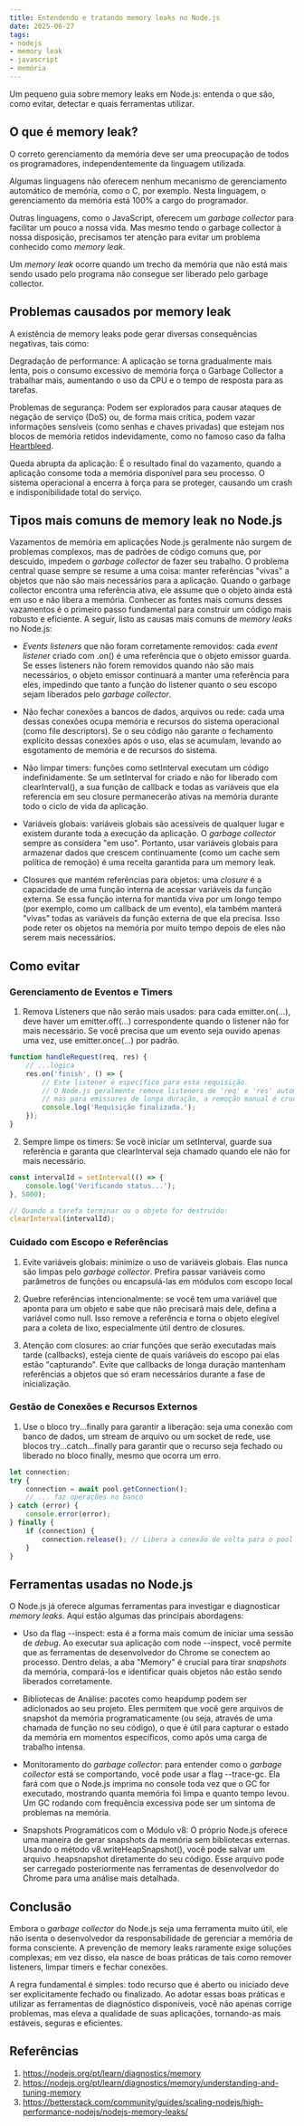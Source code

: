 ```yaml
---
title: Entendendo e tratando memory leaks no Node.js
date: 2025-06-27
tags:
- nodejs
- memory leak
- javascript
- memória
---
```

Um pequeno guia sobre memory leaks em Node.js: entenda o que são, como evitar, detectar e quais ferramentas utilizar.
<!-- excerpt -->

## O que é memory leak?

O correto gerenciamento da memória deve ser uma preocupação de todos os programadores, independentemente da linguagem utilizada.

Algumas linguagens não oferecem nenhum mecanismo de gerenciamento automático de memória, como o C, por exemplo. Nesta linguagem, o gerenciamento da memória está 100% a cargo do programador.

Outras linguagens, como o JavaScript, oferecem um *garbage collector* para facilitar um pouco a nossa vida. Mas mesmo tendo o garbage collector à nossa disposição, precisamos ter atenção para evitar um problema conhecido como *memory leak*.

Um *memory leak* ocorre quando um trecho da memória que não está mais sendo usado pelo programa não consegue ser liberado pelo garbage collector.

## Problemas causados por memory leak

A existência de memory leaks pode gerar diversas consequências negativas, tais como:

Degradação de performance: A aplicação se torna gradualmente mais lenta, pois o consumo excessivo de memória força o Garbage Collector a trabalhar mais, aumentando o uso da CPU e o tempo de resposta para as tarefas.

Problemas de segurança: Podem ser explorados para causar ataques de negação de serviço (DoS) ou, de forma mais crítica, podem vazar informações sensíveis (como senhas e chaves privadas) que estejam nos blocos de memória retidos indevidamente, como no famoso caso da falha [Heartbleed](https://www.heartbleed.com/).

Queda abrupta da aplicação: É o resultado final do vazamento, quando a aplicação consome toda a memória disponível para seu processo. O sistema operacional a encerra à força para se proteger, causando um crash e indisponibilidade total do serviço.

## Tipos mais comuns de memory leak no Node.js

Vazamentos de memória em aplicações Node.js geralmente não surgem de problemas complexos, mas de padrões de código comuns que, por descuido, impedem o *garbage collector* de fazer seu trabalho. O problema central quase sempre se resume a uma coisa: manter referências "vivas" a objetos que não são mais necessários para a aplicação. Quando o garbage collector encontra uma referência ativa, ele assume que o objeto ainda está em uso e não libera a memória. Conhecer as fontes mais comuns desses vazamentos é o primeiro passo fundamental para construir um código mais robusto e eficiente. A seguir, listo as causas mais comuns de *memory leaks* no Node.js:

* *Events listeners* que não foram corretamente removidos: cada *event listener* criado com .on() é uma referência que o objeto emissor guarda. Se esses listeners não forem removidos quando não são mais necessários, o objeto emissor continuará a manter uma referência para eles, impedindo que tanto a função do listener quanto o seu escopo sejam liberados pelo *garbage collector*.

* Não fechar conexões a bancos de dados, arquivos ou rede: cada uma dessas conexões ocupa memória e recursos do sistema operacional (como file descriptors). Se o seu código não garante o fechamento explícito dessas conexões após o uso, elas se acumulam, levando ao esgotamento de memória e de recursos do sistema.

* Não limpar timers: funções como setInterval executam um código indefinidamente. Se um setInterval for criado e não for liberado com clearInterval(), a sua função de callback e todas as variáveis que ela referencia em seu closure permanecerão ativas na memória durante todo o ciclo de vida da aplicação.

* Variáveis globais: variáveis globais são acessíveis de qualquer lugar e existem durante toda a execução da aplicação. O *garbage collector* sempre as considera "em uso". Portanto, usar variáveis globais para armazenar dados que crescem continuamente (como um cache sem política de remoção) é uma receita garantida para um memory leak.

* Closures que mantém referências para objetos: uma *closure* é a capacidade de uma função interna de acessar variáveis da função externa. Se essa função interna for mantida viva por um longo tempo (por exemplo, como um callback de um evento), ela também manterá "vivas" todas as variáveis da função externa de que ela precisa. Isso pode reter os objetos na memória por muito tempo depois de eles não serem mais necessários.

## Como evitar

### Gerenciamento de Eventos e Timers

1. Remova Listeners que não serão mais usados: para cada emitter.on(...), deve haver um emitter.off(...) correspondente quando o listener não for mais necessário. Se você precisa que um evento seja ouvido apenas uma vez, use emitter.once(...) por padrão.

```javascript
function handleRequest(req, res) {
    // ...lógica
    res.on('finish', () => {
        // Este listener é específico para esta requisição.
        // O Node.js geralmente remove listeners de 'req' e 'res' automaticamente,
        // mas para emissores de longa duração, a remoção manual é crucial.
        console.log('Requisição finalizada.');
    });
}
```

2. Sempre limpe os timers: Se você iniciar um setInterval, guarde sua referência e garanta que clearInterval seja chamado quando ele não for mais necessário.

```javascript
const intervalId = setInterval(() => {
    console.log('Verificando status...');
}, 5000);

// Quando a tarefa terminar ou o objeto for destruído:
clearInterval(intervalId);
```

### Cuidado com Escopo e Referências

1. Evite variáveis globais: minimize o uso de variáveis globais. Elas nunca são limpas pelo *garbage collector*. Prefira passar variáveis como parâmetros de funções ou encapsulá-las em módulos com escopo local

2. Quebre referências intencionalmente: se você tem uma variável que aponta para um objeto e sabe que não precisará mais dele, defina a variável como null. Isso remove a referência e torna o objeto elegível para a coleta de lixo, especialmente útil dentro de closures.

3. Atenção com closures: ao criar funções que serão executadas mais tarde (callbacks), esteja ciente de quais variáveis do escopo pai elas estão "capturando". Evite que callbacks de longa duração mantenham referências a objetos que só eram necessários durante a fase de inicialização.

### Gestão de Conexões e Recursos Externos

1. Use o bloco try...finally para garantir a liberação: seja uma conexão com banco de dados, um stream de arquivo ou um socket de rede, use blocos try...catch...finally para garantir que o recurso seja fechado ou liberado no bloco finally, mesmo que ocorra um erro.

```javascript
let connection;
try {
    connection = await pool.getConnection();
    // ... faz operações no banco
} catch (error) {
    console.error(error);
} finally {
    if (connection) {
        connection.release(); // Libera a conexão de volta para o pool
    }
}
```

## Ferramentas usadas no Node.js

O Node.js já oferece algumas ferramentas para investigar e diagnosticar *memory leaks*. Aqui estão algumas das principais abordagens:

* Uso da flag --inspect: esta é a forma mais comum de iniciar uma sessão de *debug*. Ao executar sua aplicação com node --inspect, você permite que as ferramentas de desenvolvedor do Chrome se conectem ao processo. Dentro delas, a aba "Memory" é crucial para tirar *snapshots* da memória, compará-los e identificar quais objetos não estão sendo liberados corretamente.

* Bibliotecas de Análise: pacotes como heapdump podem ser adicionados ao seu projeto. Eles permitem que você gere arquivos de snapshot da memória programaticamente (ou seja, através de uma chamada de função no seu código), o que é útil para capturar o estado da memória em momentos específicos, como após uma carga de trabalho intensa.

* Monitoramento do *garbage collector*: para entender como o *garbage collector* está se comportando, você pode usar a flag --trace-gc. Ela fará com que o Node.js imprima no console toda vez que o GC for executado, mostrando quanta memória foi limpa e quanto tempo levou. Um GC rodando com frequência excessiva pode ser um sintoma de problemas na memória.

* Snapshots Programáticos com o Módulo v8: O próprio Node.js oferece uma maneira de gerar snapshots da memória sem bibliotecas externas. Usando o método v8.writeHeapSnapshot(), você pode salvar um arquivo .heapsnapshot diretamente do seu código. Esse arquivo pode ser carregado posteriormente nas ferramentas de desenvolvedor do Chrome para uma análise mais detalhada.

## Conclusão

Embora o *garbage collector* do Node.js seja uma ferramenta muito útil, ele não isenta o desenvolvedor da responsabilidade de gerenciar a memória de forma consciente. A prevenção de memory leaks raramente exige soluções complexas; em vez disso, ela nasce de boas práticas de tais como remover listeners, limpar timers e fechar conexões.

A regra fundamental é simples: todo recurso que é aberto ou iniciado deve ser explicitamente fechado ou finalizado. Ao adotar essas boas práticas e utilizar as ferramentas de diagnóstico disponíveis, você não apenas corrige problemas, mas eleva a qualidade de suas aplicações, tornando-as mais estáveis, seguras e eficientes.

## Referências

1. https://nodejs.org/pt/learn/diagnostics/memory
2. https://nodejs.org/pt/learn/diagnostics/memory/understanding-and-tuning-memory
3. https://betterstack.com/community/guides/scaling-nodejs/high-performance-nodejs/nodejs-memory-leaks/
